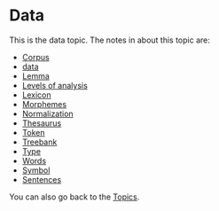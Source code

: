 # Data
This is the data topic. The notes in about this topic are:

- [Corpus](Data/Corpus.md)
- [data](Data/data.md)
- [Lemma](Data/Lemma.md)
- [Levels of analysis](Data/Levels%20of%20analysis.md)
- [Lexicon](Data/Lexicon.md)
- [Morphemes](Data/Morphemes.md)
- [Normalization](Data/Normalization.md)
- [Thesaurus](Data/Thesaurus.md)
- [Token](Data/Token.md)
- [Treebank](Data/Treebank.md)
- [Type](Data/Type.md)
- [Words](Data/Words.md)
- [Symbol](Data/Symbol.md)
- [Sentences](Data/Sentences.md)

You can also go back to the [Topics](Topics.md).